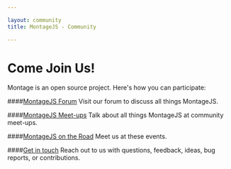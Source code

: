 ```yaml
---

layout: community
title: MontageJS - Community

---
```


# Come Join Us!
Montage is an open source project. Here's how you can participate:

####[MontageJS Forum](/community/forum/)
Visit our forum to discuss all things MontageJS.

####[MontageJS Meet-ups](/community/meet-ups/)
Talk about all things MontageJS at community meet-ups.

####[MontageJS on the Road](/community/events/)
Meet us at these events.

####[Get in touch](/community/contact-us/)
Reach out to us with questions, feedback, ideas, bug reports, or contributions.

